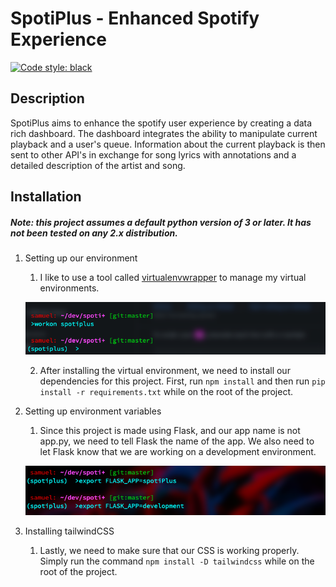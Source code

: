 # SpotiPlus - Enhanced Spotify Experience
[![Code style: black](https://img.shields.io/badge/code%20style-black-000000.svg)](https://github.com/psf/black)

## Description

SpotiPlus aims to enhance the spotify user experience by creating a data rich dashboard. The dashboard integrates the ability to manipulate current playback and a user's queue. Information about the current playback is then sent to other API's in exchange for song lyrics with annotations and a detailed description of the artist and song.

## Installation
##### Note: this project assumes a default python version of 3 or later. It has not been tested on any 2.x distribution.

1. Setting up our environment
	1. I like to use a tool called [virtualenvwrapper](https://virtualenvwrapper.readthedocs.io/en/latest/install.html) to manage my virtual environments.

	![virtual env setup](https://github.com/snaraj/SpotiPlus/blob/master/assets/images/virtual_env_setup1.png?raw=true)

	2. After installing the virtual environment, we need to install our dependencies for this project. First, run ```npm install``` and then run ```pip install -r requirements.txt``` while on the root of the project.

2. Setting up environment variables
	1. Since this project is made using Flask, and our app name is not app.py, we need to tell Flask the name of the app. We also need to let Flask know that we are working on a development environment.

	![Flask set up](https://github.com/snaraj/SpotiPlus/blob/master/assets/images/flask_setup_1.png?raw=true)

3. Installing tailwindCSS
	1. Lastly, we need to make sure that our CSS is working properly. Simply run the command ```npm install -D tailwindcss``` while on the root of the project.
